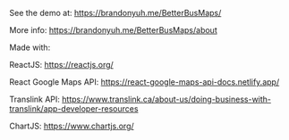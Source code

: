 See the demo at: https://brandonyuh.me/BetterBusMaps/

More info: https://brandonyuh.me/BetterBusMaps/about

Made with:

ReactJS: https://reactjs.org/

React Google Maps API: https://react-google-maps-api-docs.netlify.app/

Translink API: https://www.translink.ca/about-us/doing-business-with-translink/app-developer-resources

ChartJS: https://www.chartjs.org/
